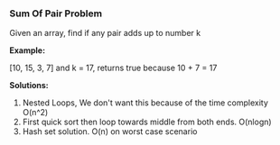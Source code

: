 ### Sum Of Pair Problem

Given an array, find if any pair adds up to number k  

**Example:**  

[10, 15, 3, 7] and k = 17, returns true because 10 + 7 = 17

**Solutions:**
1) Nested Loops, We don't want this because of the time complexity O(n^2)
2) First quick sort then loop towards middle from both ends. O(nlogn)
3) Hash set solution. O(n) on worst case scenario

